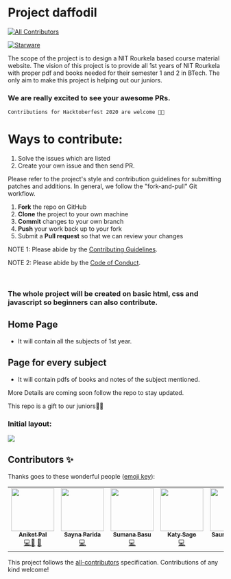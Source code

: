 # Project daffodil
<!-- ALL-CONTRIBUTORS-BADGE:START - Do not remove or modify this section -->

[![All Contributors](https://img.shields.io/badge/all_contributors-5-orange.svg?style=flat-square)](#contributors-)

<!-- ALL-CONTRIBUTORS-BADGE:END -->
[![Starware](https://img.shields.io/badge/Starware-⭐-black?labelColor=f9b00d)](https://github.com/zepfietje/starware)
<!-- ALL-CONTRIBUTORS-BADGE:START - Do not remove or modify this section -->

The scope of the project is to design a NIT Rourkela based course material website. The vision of this project is to provide all 1st years of NIT Rourkela with proper pdf and books needed for their semester 1 and 2 in BTech. The only aim to make this project is helping out our juniors.


### We are really excited to see your awesome PRs.

`Contributions for Hacktoberfest 2020 are welcome 🎉🎉`

# Ways to contribute:
1. Solve the issues which are listed
2. Create your own issue and then send PR.

Please refer to the project's style and contribution guidelines for submitting patches and additions. In general, we follow the "fork-and-pull" Git workflow.

 1. **Fork** the repo on GitHub
 2. **Clone** the project to your own machine
 3. **Commit** changes to your own branch
 4. **Push** your work back up to your fork
 5. Submit a **Pull request** so that we can review your changes

NOTE 1: Please abide by the [Contributing Guidelines](https://github.com/Webwiznitr/MilkERP/blob/master/CONTRIBUTING.md).

NOTE 2: Please abide by the [Code of Conduct](https://github.com/Webwiznitr/MilkERP/blob/master/CODE_OF_CONDUCT.md).

<br>

### The whole project will be created on basic html, css and javascript so beginners can also contribute.
 
## Home Page 
- It will contain all the subjects of 1st year.

## Page for every subject
- It will contain pdfs of books and notes of the subject mentioned.

More Details are coming soon follow the repo to stay updated.

This repo is a gift to our juniors🎁💜

### Initial layout:
<img src="https://github.com/sumana2001/SGD/blob/master/daffodils.gif">

## Contributors ✨

Thanks goes to these wonderful people ([emoji key](https://allcontributors.org/docs/en/emoji-key)):

<!-- ALL-CONTRIBUTORS-LIST:START - Do not remove or modify this section -->
<!-- prettier-ignore-start -->

<table>
  <tr>
    <td align="center"><a href="http://aliferous.xyz/"><img src="https://avatars2.githubusercontent.com/u/67703407?v=4" width="100px;" alt=""/><br /><sub><b>Aniket Pal</b></sub></a><br /><a href="https://github.com/Webwiznitr/Project-daffodil/commits?author=Aniket762" title="Code">💻<a href="https://github.com/Webwiznitr/Project-daffodil/commits?author=Aniket762" title="Project Management">📆</a></a> <a href="https://github.com/Webwiznitr/Project-daffodil/commits?author=Aniket762" title="Documentation">📖</a></td>
    <td align="center"><a href="https://github.com/sayna3311"><img src="https://avatars2.githubusercontent.com/u/67572440?v=4" width="100px;" alt=""/><br /><sub><b>Sayna Parida</b></sub></a><br /><a href="https://github.com/Webwiznitr/Project-daffodil/commits?author=sayna3311" title="Code">💻</a></td>
    <td align="center"><a href="http://aliferous.xyz/"><img src="https://avatars3.githubusercontent.com/u/63084088?v=4" width="100px;" alt=""/><br /><sub><b>Sumana Basu</b></sub></a><br /><a href="https://github.com/Webwiznitr/Project-daffodil/commits?author=sumana2001" title="Code">💻</a></td>
    <td align="center"><a href="https://www.linkedin.com/in/katy-sage-86502718b/"><img src="https://avatars2.githubusercontent.com/u/68826585?v=4" width="100px;" alt=""/><br /><sub><b>Katy Sage</b></sub></a><br /><a href="https://github.com/Webwiznitr/Project-daffodil/commits?author=KatySage" title="Code">💻</a></td>
   <td align="center"><a href="https://www.linkedin.com/in/saumyasingh203/"><img src="https://avatars0.githubusercontent.com/u/59359575?s=400&u=4dfc160e9da2a4d76fb347b159fc592984ebb557&v=4" width="100px;" alt=""/><br /><sub><b>Saumya Singh</b></sub></a><br /><a href="https://github.com/Webwiznitr/Project-daffodil/commits?author=saumyasingh203" title="Code">💻</a></td>
  </tr>
</table>

<!-- markdownlint-enable -->
<!-- prettier-ignore-end -->
<!-- ALL-CONTRIBUTORS-LIST:END -->

This project follows the [all-contributors](https://github.com/all-contributors/all-contributors) specification. Contributions of any kind welcome!
